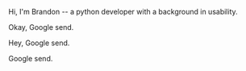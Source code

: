 Hi, I'm Brandon -- a python developer with a background in usability.

Okay, Google send.

Hey, Google send.

Google send.

